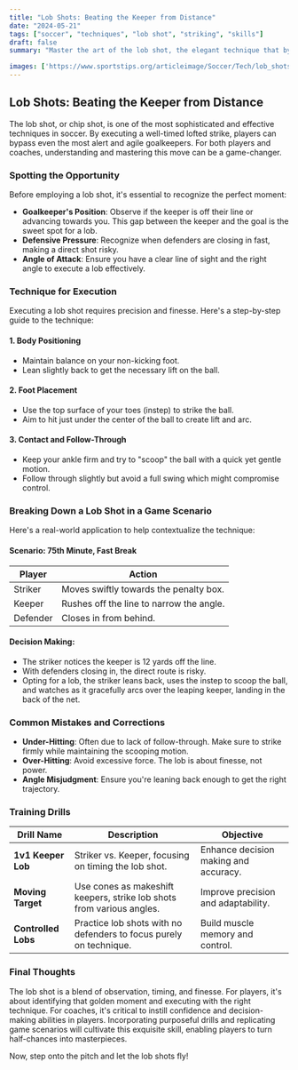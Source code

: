 ```yaml
---
title: "Lob Shots: Beating the Keeper from Distance"
date: "2024-05-21"
tags: ["soccer", "techniques", "lob shot", "striking", "skills"]
draft: false
summary: "Master the art of the lob shot, the elegant technique that bypasses goalkeepers and secures spectacular goals. This article delves into spotting the opportunity and the finesse needed to pull off this dazzling move."

images: ['https://www.sportstips.org/articleimage/Soccer/Tech/lob_shots_beating_the_keeper_from_distance.webp']
---
```


## Lob Shots: Beating the Keeper from Distance

The lob shot, or chip shot, is one of the most sophisticated and effective techniques in soccer. By executing a well-timed lofted strike, players can bypass even the most alert and agile goalkeepers. For both players and coaches, understanding and mastering this move can be a game-changer.

### Spotting the Opportunity

Before employing a lob shot, it's essential to recognize the perfect moment:

- **Goalkeeper's Position**: Observe if the keeper is off their line or advancing towards you. This gap between the keeper and the goal is the sweet spot for a lob.
- **Defensive Pressure**: Recognize when defenders are closing in fast, making a direct shot risky.
- **Angle of Attack**: Ensure you have a clear line of sight and the right angle to execute a lob effectively.

### Technique for Execution

Executing a lob shot requires precision and finesse. Here's a step-by-step guide to the technique:

#### 1. **Body Positioning**

- Maintain balance on your non-kicking foot.
- Lean slightly back to get the necessary lift on the ball.

#### 2. **Foot Placement**

- Use the top surface of your toes (instep) to strike the ball.
- Aim to hit just under the center of the ball to create lift and arc.

#### 3. **Contact and Follow-Through**

- Keep your ankle firm and try to "scoop" the ball with a quick yet gentle motion.
- Follow through slightly but avoid a full swing which might compromise control.

### Breaking Down a Lob Shot in a Game Scenario

Here's a real-world application to help contextualize the technique:

#### **Scenario**: 75th Minute, Fast Break

| Player | Action |
| ------ | ------ |
| Striker | Moves swiftly towards the penalty box. |
| Keeper  | Rushes off the line to narrow the angle. |
| Defender | Closes in from behind. |

#### **Decision Making**:
- The striker notices the keeper is 12 yards off the line.
- With defenders closing in, the direct route is risky.
- Opting for a lob, the striker leans back, uses the instep to scoop the ball, and watches as it gracefully arcs over the leaping keeper, landing in the back of the net.

### Common Mistakes and Corrections

- **Under-Hitting**: Often due to lack of follow-through. Make sure to strike firmly while maintaining the scooping motion.
- **Over-Hitting**: Avoid excessive force. The lob is about finesse, not power.
- **Angle Misjudgment**: Ensure you're leaning back enough to get the right trajectory.

### Training Drills

| Drill Name        | Description                                     | Objective                           |
|------------------|-------------------------------------------------|------------------------------------|
| **1v1 Keeper Lob** | Striker vs. Keeper, focusing on timing the lob shot. | Enhance decision making and accuracy. |
| **Moving Target** | Use cones as makeshift keepers, strike lob shots from various angles. | Improve precision and adaptability. |
| **Controlled Lobs** | Practice lob shots with no defenders to focus purely on technique. | Build muscle memory and control. |

### Final Thoughts

The lob shot is a blend of observation, timing, and finesse. For players, it's about identifying that golden moment and executing with the right technique. For coaches, it's critical to instill confidence and decision-making abilities in players. Incorporating purposeful drills and replicating game scenarios will cultivate this exquisite skill, enabling players to turn half-chances into masterpieces.

Now, step onto the pitch and let the lob shots fly!

```